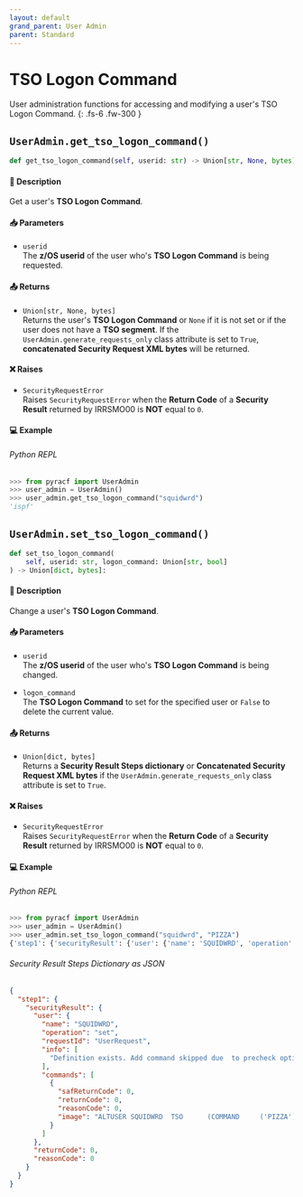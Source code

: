 ```yaml
---
layout: default
grand_parent: User Admin
parent: Standard
---
```


# TSO Logon Command

User administration functions for accessing and modifying a user's TSO Logon Command. 
{: .fs-6 .fw-300 }

## `UserAdmin.get_tso_logon_command()`

```python
def get_tso_logon_command(self, userid: str) -> Union[str, None, bytes]:
```

#### 📄 Description

Get a user's **TSO Logon Command**.

#### 📥 Parameters
* `userid`<br>
  The **z/OS userid** of the user who's **TSO Logon Command** is being requested.

#### 📤 Returns
* `Union[str, None, bytes]`<br>
  Returns the user's **TSO Logon Command** or `None` if it is not set or if the user does not have a **TSO segment**. If the `UserAdmin.generate_requests_only` class attribute is set to `True`, **concatenated Security Request XML bytes** will be returned.

#### ❌ Raises
* `SecurityRequestError`<br>
  Raises `SecurityRequestError` when the **Return Code** of a **Security Result** returned by IRRSMO00 is **NOT** equal to `0`.

#### 💻 Example

###### Python REPL
```python
>>> from pyracf import UserAdmin
>>> user_admin = UserAdmin()
>>> user_admin.get_tso_logon_command("squidwrd")
'ispf'
```

## `UserAdmin.set_tso_logon_command()`

```python
def set_tso_logon_command(
    self, userid: str, logon_command: Union[str, bool]
) -> Union[dict, bytes]:
```

#### 📄 Description

Change a user's **TSO Logon Command**.

#### 📥 Parameters
* `userid`<br>
  The **z/OS userid** of the user who's **TSO Logon Command** is being changed.

* `logon_command`<br>
  The **TSO Logon Command** to set for the specified user or `False` to delete the current value.

#### 📤 Returns
* `Union[dict, bytes]`<br>
  Returns a **Security Result Steps dictionary** or **Concatenated Security Request XML bytes** if the `UserAdmin.generate_requests_only` class attribute is set to `True`.

#### ❌ Raises
* `SecurityRequestError`<br>
  Raises `SecurityRequestError` when the **Return Code** of a **Security Result** returned by IRRSMO00 is **NOT** equal to `0`.

#### 💻 Example

###### Python REPL
```python
>>> from pyracf import UserAdmin
>>> user_admin = UserAdmin()
>>> user_admin.set_tso_logon_command("squidwrd", "PIZZA")
{'step1': {'securityResult': {'user': {'name': 'SQUIDWRD', 'operation': 'set', 'requestId': 'UserRequest', 'info': ['Definition exists. Add command skipped due  to precheck option'], 'commands': [{'safReturnCode': 0, 'returnCode': 0, 'reasonCode': 0, 'image': "ALTUSER SQUIDWRD  TSO      (COMMAND     ('PIZZA'))"}]}, 'returnCode': 0, 'reasonCode': 0}}}
```

###### Security Result Steps Dictionary as JSON
```json
{
  "step1": {
    "securityResult": {
      "user": {
        "name": "SQUIDWRD",
        "operation": "set",
        "requestId": "UserRequest",
        "info": [
          "Definition exists. Add command skipped due  to precheck option"
        ],
        "commands": [
          {
            "safReturnCode": 0,
            "returnCode": 0,
            "reasonCode": 0,
            "image": "ALTUSER SQUIDWRD  TSO      (COMMAND     ('PIZZA'))"
          }
        ]
      },
      "returnCode": 0,
      "reasonCode": 0
    }
  }
}
```